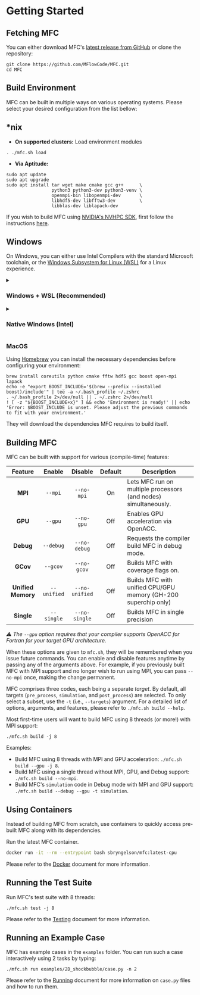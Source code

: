 # Getting Started

## Fetching MFC

You can either download MFC's [latest release from GitHub](https://github.com/MFlowCode/MFC/releases/latest) or clone the repository:

```shell
git clone https://github.com/MFlowCode/MFC.git
cd MFC
```

## Build Environment

MFC can be built in multiple ways on various operating systems.
Please select your desired configuration from the list bellow:

  <summary><h2>*nix</h2></summary>

- **On supported clusters:** Load environment modules

```shell
. ./mfc.sh load
```

- **Via Aptitude:**

```shell
sudo apt update
sudo apt upgrade
sudo apt install tar wget make cmake gcc g++      \
                 python3 python3-dev python3-venv \
                 openmpi-bin libopenmpi-dev       \
                 libhdf5-dev libfftw3-dev         \
                 libblas-dev liblapack-dev
```

If you wish to build MFC using [NVIDIA's NVHPC SDK](https://developer.nvidia.com/hpc-sdk),
first follow the instructions [here](https://developer.nvidia.com/nvidia-hpc-sdk-downloads).


  <summary><h2>Windows</h2></summary>

On Windows, you can either use Intel Compilers with the standard Microsoft toolchain,
or the [Windows Subsystem for Linux (WSL)](https://docs.microsoft.com/en-us/windows/wsl/)
for a Linux experience.

 <details>

   <summary><h3>Windows + WSL (Recommended)</h3></summary>

Install [Windows Subsystem for Linux (WSL)](https://docs.microsoft.com/en-us/windows/wsl/) on Windows 11:
Either
1. Open a terminal with administrator privileges and run the following command:
```shell
wsl --install
```
Or
1. Open the Start menu, search for "Windows Features", and select "Turn Windows features on or off". Enable "Windows Subsystem for Linux" by checking the corresponding box.
2. Open the Microsoft Store, search for "Linux", and install your preferred distribution (e.g., [Ubuntu](https://apps.microsoft.com/store/detail/ubuntu/9PDXGNCFSCZV))

Useful software to install for using WSL on Windows:
- [Windows Terminal](https://apps.microsoft.com/store/detail/windows-terminal/9N0DX20HK701)
- [Visual Studio Code](https://code.visualstudio.com/) and the [Remote - WSL](https://marketplace.visualstudio.com/items?itemName=ms-vscode-remote.remote-wsl) extension

Once you have WSL installed, you can follow the instructions for *nix systems above (for Ubuntu, see `Via Aptitude` section).

  </details>

  <details>

   <summary><h3>Native Windows (Intel)</h3></summary>

Install the latest version of:
- [Microsoft Visual Studio Community](https://visualstudio.microsoft.com/)
- Intel® oneAPI Base Toolkit
- Intel® oneAPI HPC Toolkit
- [Strawberry Perl](https://strawberryperl.com/) (Install and add `C:\strawberry\perl\bin\perl.exe` or your installation path to your [PATH](https://www.architectryan.com/2018/03/17/add-to-the-path-on-windows-10/))
Please note that Visual Studio must be installed first, and the oneAPI Toolkits need to be configured with the installed Visual Studio, even if you plan to use a different IDE.

Then, to initialize your development environment, run the following command (or your installation path) in the command prompt:
```shell
"C:\Program Files (x86)\Intel\oneAPI\setvars.bat"
```
Alternatively, you can run the following command in Powershell:
```shell
cmd.exe "/K" '"C:\Program Files (x86)\Intel\oneAPI\setvars.bat" && powershell'
```
You could verify the initialization by typing `where mpiexec` in the command prompt terminal (does not work in Powershell), which should return the path to the Intel MPI executable.
To continue following this guide, please stay in the initialized terminal window. Replace `./mfc.sh` with `.\mfc.bat` for all commands.

If `.\mfc.bat build` produces errors, please run the command again. Repeating this process three times should resolve all errors (once each for pre_process, simulation, and post_process). If the same error persists after each attempt, please verify that you have installed all required software and properly initialized the development environment. If uncertain, you could try deleting the build directory and starting over.

You will also have access to the `.sln` Microsoft Visual Studio solution files for an IDE (Integrated Development Environment).

  </details>

  <summary><h3>MacOS</h3></summary>

Using [Homebrew](https://brew.sh/) you can install the necessary dependencies
before configuring your environment:

```shell
brew install coreutils python cmake fftw hdf5 gcc boost open-mpi lapack
echo -e "export BOOST_INCLUDE='$(brew --prefix --installed boost)/include'" | tee -a ~/.bash_profile ~/.zshrc
. ~/.bash_profile 2>/dev/null || . ~/.zshrc 2>/dev/null
! [ -z "${BOOST_INCLUDE+x}" ] && echo 'Environment is ready!' || echo 'Error: $BOOST_INCLUDE is unset. Please adjust the previous commands to fit with your environment.'
```

They will download the dependencies MFC requires to build itself.

</details>

## Building MFC

MFC can be built with support for various (compile-time) features:

| Feature            | Enable      | Disable        | Default | Description                                                     |
| :----------------: | :---------: | :------------: | :-----: | --------------------------------------------------------------- |
| **MPI**            | `--mpi`     | `--no-mpi`     | On      | Lets MFC run on multiple processors (and nodes) simultaneously. |
| **GPU**            | `--gpu`     | `--no-gpu`     | Off     | Enables GPU acceleration via OpenACC.                           |
| **Debug**          | `--debug`   | `--no-debug`   | Off     | Requests the compiler build MFC in debug mode.                  |
| **GCov**           | `--gcov`    | `--no-gcov`    | Off     | Builds MFC with coverage flags on.                              |
| **Unified Memory** | `--unified` | `--no-unified` | Off     | Builds MFC with unified CPU/GPU memory (GH-200 superchip only)  |
| **Single**         | `--single`  | `--no-single`  | Off     | Builds MFC in single precision     

_⚠️ The `--gpu` option requires that your compiler supports OpenACC for Fortran for your target GPU architecture._

When these options are given to `mfc.sh`, they will be remembered when you issue future commands.
You can enable and disable features anytime by passing any of the arguments above.
For example, if you previously built MFC with MPI support and no longer wish to run using MPI, you can pass `--no-mpi` once, making the change permanent.

MFC comprises three codes, each being a separate _target_.
By default, all targets (`pre_process`, `simulation`, and `post_process`) are selected.
To only select a subset, use the `-t` (i.e., `--targets`) argument.
For a detailed list of options, arguments, and features, please refer to `./mfc.sh build --help`.

Most first-time users will want to build MFC using 8 threads (or more!) with MPI support:
```shell
./mfc.sh build -j 8
```

Examples:

- Build MFC using 8 threads with MPI and GPU acceleration: `./mfc.sh build --gpu -j 8`.
- Build MFC using a single thread without MPI, GPU, and Debug support: `./mfc.sh build --no-mpi`.
- Build MFC's `simulation` code in Debug mode with MPI and GPU support: `./mfc.sh build --debug --gpu -t simulation`.

## Using Containers
Instead of building MFC from scratch, use containers to quickly access pre-built MFC along with its dependencies.

Run the latest MFC container.
```bash
docker run -it --rm --entrypoint bash sbryngelson/mfc:latest-cpu
```
Please refer to the [Docker](https://mflowcode.github.io/documentation/docker.html) document for more information.


## Running the Test Suite

Run MFC's test suite with 8 threads:

```shell
./mfc.sh test -j 8
```

Please refer to the [Testing](testing.md) document for more information.

## Running an Example Case

MFC has example cases in the `examples` folder. You can run such a case interactively using 2 tasks by typing:

```shell
./mfc.sh run examples/2D_shockbubble/case.py -n 2
```

Please refer to the [Running](running.md) document for more information on `case.py` files and how to run them.
